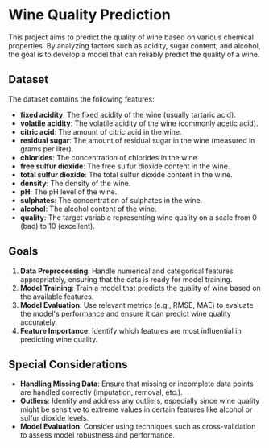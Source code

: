 # Wine Quality Prediction

This project aims to predict the quality of wine based on various chemical properties. By analyzing factors such as acidity, sugar content, and alcohol, the goal is to develop a model that can reliably predict the quality of a wine.

## Dataset

The dataset contains the following features:

- **fixed acidity**: The fixed acidity of the wine (usually tartaric acid).
- **volatile acidity**: The volatile acidity of the wine (commonly acetic acid).
- **citric acid**: The amount of citric acid in the wine.
- **residual sugar**: The amount of residual sugar in the wine (measured in grams per liter).
- **chlorides**: The concentration of chlorides in the wine.
- **free sulfur dioxide**: The free sulfur dioxide content in the wine.
- **total sulfur dioxide**: The total sulfur dioxide content in the wine.
- **density**: The density of the wine.
- **pH**: The pH level of the wine.
- **sulphates**: The concentration of sulphates in the wine.
- **alcohol**: The alcohol content of the wine.
- **quality**: The target variable representing wine quality on a scale from 0 (bad) to 10 (excellent).

## Goals

1. **Data Preprocessing**: Handle numerical and categorical features appropriately, ensuring that the data is ready for model training.
2. **Model Training**: Train a model that predicts the quality of wine based on the available features.
3. **Model Evaluation**: Use relevant metrics (e.g., RMSE, MAE) to evaluate the model's performance and ensure it can predict wine quality accurately.
4. **Feature Importance**: Identify which features are most influential in predicting wine quality.

## Special Considerations

- **Handling Missing Data**: Ensure that missing or incomplete data points are handled correctly (imputation, removal, etc.).
- **Outliers**: Identify and address any outliers, especially since wine quality might be sensitive to extreme values in certain features like alcohol or sulfur dioxide levels.
- **Model Evaluation**: Consider using techniques such as cross-validation to assess model robustness and performance.


